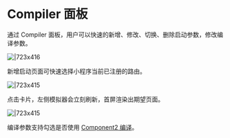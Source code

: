 # Compiler 面板

通过 Compiler 面板，用户可以快速的新增、修改、切换、删除启动参数，修改编译参数。

![|723x416](https://gw.alipayobjects.com/mdn/rms_dfc0fe/afts/img/A*6oocR7JEQ-EAAAAAAAAAAAAAARQnAQ#align=left&display=inline&height=675&margin=%5Bobject%20Object%5D&originHeight=1032&originWidth=1793&status=done&style=none&width=1172)

新增启动页面可快速选择小程序当前已注册的路由。

![|723x415](https://gw.alipayobjects.com/mdn/rms_dfc0fe/afts/img/A*vWswQqAzlX0AAAAAAAAAAAAAARQnAQ#align=left&display=inline&height=673&margin=%5Bobject%20Object%5D&originHeight=1029&originWidth=1792&status=done&style=none&width=1172)

点击卡片，左侧模拟器会立刻刷新，首屏渲染出期望页面。

![|723x415](https://gw.alipayobjects.com/mdn/rms_dfc0fe/afts/img/A*EBajR4Wx01gAAAAAAAAAAAAAARQnAQ#align=left&display=inline&height=673&margin=%5Bobject%20Object%5D&originHeight=1028&originWidth=1790&status=done&style=none&width=1172)

编译参数支持勾选是否使用 [Component2 编译](https://opendocs.alipay.com/mini/framework/custom-component-overview)。
